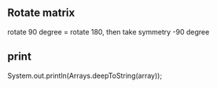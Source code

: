

## Rotate matrix
rotate 90 degree = rotate 180, then take symmetry -90 degree

## print
System.out.println(Arrays.deepToString(array));